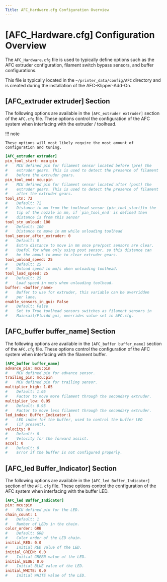 ```yaml
---
Title: AFC_Hardware.cfg Configuration Overview
---
```


# [AFC_Hardware.cfg] Configuration Overview

The `AFC_Hardware.cfg` file is used to typically define options such as the AFC extruder configuration, filament 
switch bypass sensors, and buffer configurations.

This file is typically located in the `~/printer_data/config/AFC` directory and is created during the installation 
of the AFC-Klipper-Add-On.

## [AFC_extruder extruder] Section

The following options are available in the `[AFC_extruder extruder]` section of the `AFC.cfg` file. These options 
control the configuration of the AFC system when interfacing with the extruder / toolhead.

!!! note

    These options will most likely require the most amount of configuration and tuning.

``` cfg
[AFC_extruder extruder]
pin_tool_start: mcu:pin
#    MCU defined pin for filament sensor located before (pre) the
#    extruder gears. This is used to detect the presence of filament
#    before the extruder gears. 
pin_tool_end: mcu:pin
#    MCU defined pin for filament sensor located after (post) the
#    extruder gears. This is used to detect the presence of filament
#    after the extruder gears.
tool_stn: 72
#    Default: 72              
#    Distance in mm from the toolhead sensor (pin_tool_start)to the 
#    tip of the nozzle in mm, if `pin_tool_end` is defined then 
#    distance is from this sensor 
tool_stn_unload: 100
#    Default: 100      
#    Distance to move in mm while unloading toolhead
tool_sensor_after_extruder: 0
#    Default: 0
#    Extra distance to move in mm once pre/post sensors are clear. 
#    Useful for when only using post sensor, so this distance can 
#    be the amout to move to clear extruder gears.
tool_unload_speed: 25
#    Default: 25      
#    Unload speed in mm/s when unloading toolhead.
tool_load_speed: 25             
#    Default: 25
#    Load speed in mm/s when unloading toolhead.
buffer: <buffer_name>
#    Buffer to use for extruder, this variable can be overridden 
#    per lane.
enable_sensors_in_gui: False
#    Default: False
#    Set to True toolhead sensors switches as filament sensors in 
#    Mainsail/Fluidd gui, overrides value set in AFC.cfg.
``` 

## [AFC_buffer buffer_name] Section
The following options are available in the `[AFC_buffer buffer_name]` section of the `AFC.cfg` file. These options
control the configuration of the AFC system when interfacing with the filament buffer.

``` cfg
[AFC_buffer buffer_name]
advance_pin: mcu:pin
#    MCU defined pin for advance sensor.
trailing_pin: mcu:pin
#    MCU defined pin for trailing sensor.
multiplier_high: 1.05
#    Default: 1.05
#    Factor to move more filament through the secondary extruder.
multiplier_low: 0.95
#    Default: 0.95
#    Factor to move less filament through the secondary extruder.
led_index: Buffer_Indicator:1
#    LED index for the buffer, used to control the buffer LED
#    (if present).
velocity: 0
#    Default: 0
#    Velocity for the forward assist.
accel: 0
#    Default: 0 
#    Error if the buffer is not configured properly.
```

## [AFC_led Buffer_Indicator] Section

The following options are available in the `[AFC_led Buffer_Indicator]` section of the `AFC.cfg` file. These options
control the configuration of the AFC system when interfacing with the buffer LED.

``` cfg
[AFC_led Buffer_Indicator]
pin: mcu:pin 
#    MCU defined pin for the LED.
chain_count: 1
#    Default: 1
#    Number of LEDs in the chain.
color_order: GRB
#    Default: GRB
#    Color order of the LED chain.
initial_RED: 0.0
#    Initial RED value of the LED.
initial_GREEN: 0.0
#    Initial GREEN value of the LED.
initial_BLUE: 0.0
#    Initial BLUE value of the LED.
initial_WHITE: 0.0
#    Initial WHITE value of the LED.
```